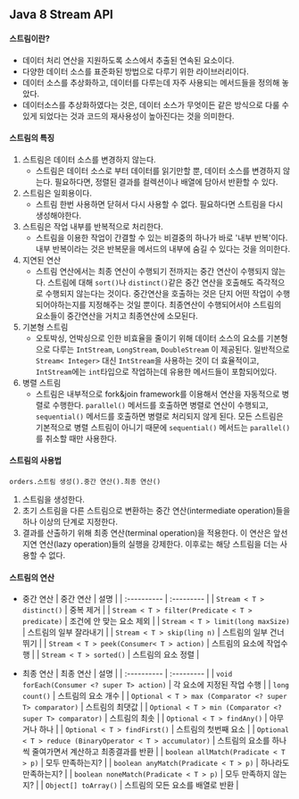 ## Java 8 Stream API

#### 스트림이란?
   * 데이터 처리 연산을 지원하도록 소스에서 추출된 연속된 요소이다.
   * 다양한 데이터 소스를 표준화된 방법으로 다루기 위한 라이브러리이다.
   * 데이터 소스를 추상화하고, 데이터를 다루는데 자주 사용되는 메서드들을 정의해 놓았다.
   * 데이터소스를 추상화하였다는 것은, 데이터 소스가 무엇이든 같은 방식으로 다룰 수 있게 되었다는 것과 코드의 재사용성이 높아진다는 것을 의미한다.

#### 스트림의 특징
1. 스트림은 데이터 소스를 변경하지 않는다.
    * 스트림은 데이터 소스로 부터 데이터를 읽기만할 뿐, 데이터 소스를 변경하지 않는다.
      필요하다면, 정렬된 결과를 컬렉션이나 배열에 담아서 반환할 수 있다.
2. 스트림은 일회용이다.
    * 스트림 한번 사용하면 닫혀서 다시 사용할 수 없다. 필요하다면 스트림을 다시 생성해야한다.
3. 스트림은 작업 내부를 반복적으로 처리한다.
    * 스트림을 이용한 작업이 간결할 수 있는 비결중의 하나가 바로 '내부 반복'이다.
      내부 반복이라는 것은 반복문을 메서드의 내부에 숨길 수 있다는 것을 의미한다.
4. 지연된 연산
    * 스트림 연산에서는 최종 연산이 수행되기 전까지는 중간 연산이 수행되지 않는다.
      스트림에 대해 `sort()`나 `distinct()`같은 중간 연산을 호출해도 즉각적으로 수행되지 않는다는 것이다.
      중간연산을 호출하는 것은 단지 어떤 작업이 수행되어야하는지를 지정해주는 것일 뿐이다.
      최종연산이 수행되어서야 스트림의 요소들이 중간연산을 거치고 최종연산에 소모된다.
5. 기본형 스트림
    * 오토박싱, 언박싱으로 인한 비효율을 줄이기 위해 데이터 소스의 요소를 기본형으로 다루는 `IntStream`, `LongStream`, `DoubleStream` 이 제공된다.
      일반적으로 `Stream< Integer>` 대신 `IntStream`을 사용하는 것이 더 효율적이고, `IntStream`에는 `int`타입으로 작업하는데 유용한 메서드들이 포함되어있다.
6. 병렬 스트림
    * 스트림은 내부적으로 fork&join framework를 이용해서 연산을 자동적으로 병렬로 수행한다.
      `parallel()` 메서드를 호출하면 병렬로 연산이 수행되고, `sequential()` 메서드를 호출하면 병렬로 처리되지 않게 된다.
      모든 스트림은 기본적으로 병렬 스트림이 아니기 때문에 `sequential()` 메서드는 `parallel()`를 취소할 때만 사용한다.

#### 스트림의 사용법

   `orders.스트림 생성().중간 연산().최종 연산()` 
   1. 스트림을 생성한다.
   2. 초기 스트림을 다른 스트림으로 변환하는 중간 연산(intermediate operation)들을 하나 이상의 단계로 지정한다.
   3. 결과를 산출하기 위해 최종 연산(terminal operation)을 적용한다. 
       이 연산은 앞선 지연 연산(lazy operation)들의 실행을 강제한다. 
       이후로는 해당 스트림을 더는 사용할 수 없다.
       
#### 스트림의 연산
   * 중간 연산
   | 중간 연산 | 설명 |
   | :---------- | :--------- |
   | `Stream < T > distinct()` | 중복 제거 |
   | `Stream < T > filter(Predicate < T > predicate)` | 조건에 안 맞는 요소 제외 |
   | `Stream < T > limit(long maxSize)` | 스트림의 일부 잘라내기 |
   | `Stream < T > skip(ling n)` | 스트림의 일부 건너뛰기 |
   | `Stream < T > peek(Consumer< T > action)` | 스트림의 요소에 작업수행 |
   | `Stream < T > sorted()` | 스트림의 요소 정렬 |

   * 최종 연산
   | 최종 연산 | 설명 |
   | :---------- | :--------- |
   | `void forEach(Consumer <? super T> action)` | 각 요소에 지정된 작업 수행 |
   | `long count()` | 스트림의 요소 개수 |
   | `Optional < T > max (Comparator <? super T> comparator)` | 스트림의 최댓값 |
   | `Optional < T > min (Comparator <? super T> comparator)`	 | 스트림의 최솟 |
   | `Optional < T > findAny()` | 아무거나 하나 |
   | `Optional < T > findFirst()` | 스트림의 첫번째 요소 |
   | `Optional < T > reduce (BinaryOperator < T > accumulator)` | 스트림의 요소를 하나씩 줄여가면서 계산하고 최종결과를 반환 |
   | `boolean allMatch(Pradicate < T > p)` | 모두 만족하는지? |
   | `boolean anyMatch(Pradicate < T > p)` | 하나라도 만족하는지? |
   | `boolean noneMatch(Pradicate < T > p)` | 모두 만족하지 않는지? |
   | `Object[] toArray()` | 스트림의 모든 요소를 배열로 반환 |